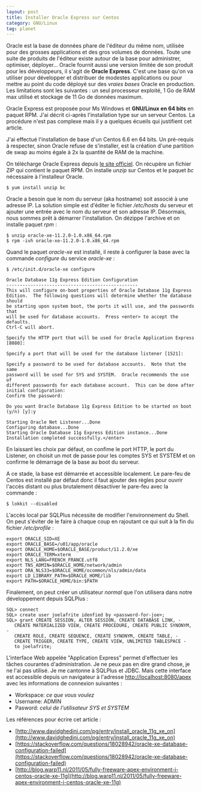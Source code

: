 ```yaml
---
layout: post
title: Installer Oracle Express sur Centos
category: GNU/Linux
tag: planet
---
```


Oracle est la base de données phare de l'éditeur du même nom, utilisée pour des
grosses applications et des gros volumes de données.<!-- more --> Toute une suite de
produits de l'éditeur existe autour de la base pour administrer, optimiser,
déployer... Oracle fournit aussi une version limitée de son produit pour les
développeurs, il s'agit de **Oracle Express**. C'est une base qu'on va utiliser
pour développer et distribuer de modestes applications ou pour mettre au point
du code déployé sur des *vraies bases* Oracle en production. Les limitations
sont les suivantes : un seul processeur exploité, 1 Go de RAM max utilisé et
stockage de 11 Go de données maximum.

Oracle Express est proposée pour Ms Windows et **GNU/Linux en 64 bits** en
paquet RPM. J'ai décrit ci-après l'installation type sur un serveur Centos. La
procédure n'est pas complexe mais il y a quelques écueils qui justifient cet
article.

J'ai effectué l'installation de base d'un Centos 6.6 en 64 bits. Un pré-requis
à respecter, sinon Oracle refuse de s'installer, est la création d'une partition
de swap au moins égale à 2x la quantité de RAM de la machine.

On télécharge Oracle Express depuis [le site
officiel](http://www.oracle.com/technetwork/database/database-technologies/express-edition/downloads/index.html).
On récupère un fichier ZIP qui contient le paquet RPM. On installe *unzip* sur
Centos et le paquet *bc* nécessaire à l'installeur Oracle.

    $ yum install unzip bc

Oracle a besoin que le nom du serveur (aka hostname) soit associé à une adresse
IP. La solution simple est d'éditer le fichier */etc/hosts* du serveur et
ajouter une entrée avec le nom du serveur et son adresse IP. Désormais, nous
sommes prêt à démarrer l'installation. On dézippe l'archive et on installe
paquet *rpm* :

    $ unzip oracle-xe-11.2.0-1.0.x86_64.rpm
    $ rpm -ivh oracle-xe-11.2.0-1.0.x86_64.rpm

Quand le paquet *oracle-xe* est installé, il reste à configurer la base avec la
commande *configure* du service *oracle-xe* :

    $ /etc/init.d/oracle-xe configure

    Oracle Database 11g Express Edition Configuration
    -------------------------------------------------
    This will configure on-boot properties of Oracle Database 11g Express
    Edition.  The following questions will determine whether the database should
    be starting upon system boot, the ports it will use, and the passwords that
    will be used for database accounts.  Press <enter> to accept the defaults.
    Ctrl-C will abort.

    Specify the HTTP port that will be used for Oracle Application Express [8080]:

    Specify a port that will be used for the database listener [1521]:

    Specify a password to be used for database accounts.  Note that the same
    password will be used for SYS and SYSTEM.  Oracle recommends the use of
    different passwords for each database account.  This can be done after
    initial configuration:
    Confirm the password:

    Do you want Oracle Database 11g Express Edition to be started on boot (y/n) [y]:y

    Starting Oracle Net Listener...Done
    Configuring database...Done
    Starting Oracle Database 11g Express Edition instance...Done
    Installation completed successfully.</enter>

En laissant les choix par défaut, on confime le port HTTP, le port du Listener,
on choisit un mot de passe pour les comptes SYS et SYSTEM et on confirme le
démarrage de la base au boot du serveur.

A ce stade, la base est démarrée et accessible localement. Le pare-feu de
Centos est installé par défaut donc il faut ajouter des règles pour ouvrir l'accès
distant ou plus brutalement désactiver le pare-feu avec la commande :

    $ lokkit --disabled

L'accès local par SQLPlus nécessite de modifier l'environnement du Shell. On
peut s'éviter de le faire à chaque coup en rajoutant ce qui suit à la fin du
fichier */etc/profile* :

    export ORACLE_SID=XE
    export ORACLE_BASE=/u01/app/oracle
    export ORACLE_HOME=$ORACLE_BASE/product/11.2.0/xe
    export ORACLE_TERM=xterm
    export NLS_LANG=FRENCH_FRANCE.utf8
    export TNS_ADMIN=$ORACLE_HOME/network/admin
    export ORA_NLS33=$ORACLE_HOME/ocommon/nls/admin/data
    export LD_LIBRARY_PATH=$ORACLE_HOME/lib
    export PATH=$ORACLE_HOME/bin:$PATH

Finalement, on peut créer un utilisateur *normal* que l'on
utilisera dans notre développement depuis SQLPlus :

    SQL> connect
    SQL> create user joelafrite idenfied by <password-for-joe>;
    SQL> grant CREATE SESSION, ALTER SESSION, CREATE DATABASE LINK, -
       CREATE MATERIALIZED VIEW, CREATE PROCEDURE, CREATE PUBLIC SYNONYM, -
       CREATE ROLE, CREATE SEQUENCE, CREATE SYNONYM, CREATE TABLE, -
       CREATE TRIGGER, CREATE TYPE, CREATE VIEW, UNLIMITED TABLESPACE -
       to joelafrite;

L'interface Web appelée "Application Express" permet d'effectuer les tâches
courantes d'administration. Je ne peux pas en dire grand chose, je ne l'ai pas
utilisé. Je me cantonne à SQLPlus et JDBC. Mais cette interface est accessible
depuis un navigateur à l'adresse
[http://localhost:8080/apex](http://localhost:8080/apex) avec les informations
de connexion suivantes :

-   Workspace: *ce que vous voulez*
-   Username: ADMIN
-   Pasword: *celui de l'utilisateur SYS et SYSTEM*

Les références pour écrire cet article :

-   [http://www.davidghedini.com/pg/entry/install_oracle_11g_xe_on](http://www.davidghedini.com/pg/entry/install_oracle_11g_xe_on)
-   [https://stackoverflow.com/questions/18028942/oracle-xe-database-configuration-failed](https://stackoverflow.com/questions/18028942/oracle-xe-database-configuration-failed)
-   [http://blog.warp11.nl/2011/05/fully-freeware-apex-environment-i-centos-oracle-xe-11g](http://blog.warp11.nl/2011/05/fully-freeware-apex-environment-i-centos-oracle-xe-11g)

